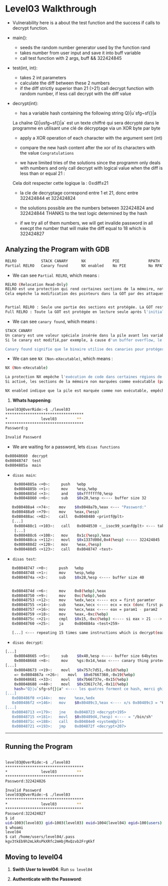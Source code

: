 # Level03 Walkthrough

- Vulnerability here is a about the test function and the success if calls to decrypt function.

- main():
    - seeds the random number generator used by the function rand
    - takes number from user input and save it into buff variable
    - call test function with 2 args, buff && 322424845

- test(int, int):

    - takes 2 int parameters
    - calculate the diff between these 2 numbers
    - if the diff strictly superior than 21 (>21) call decrypt function with random number, if less call decrypt with the diff value

- decrypt(int):

    - has a variable hash containing the following string Q}|u`sfg~sf{}|a

    La chaîne Q}|usfg~sf{}|a` est un texte chiffré qui sera décrypté dans le programme en utilisant une clé de décryptage via un XOR byte par byte
    
    - apply a XOR operation of each character with the argument sent (int)

    - compare the new hash content after the xor of its characters with the value `Congratulations`

    - we have limited tries of the solutions since the programm only deals with numbers and only call decrypt with logical value when the diff is less than or equal 21 :    
    
    Cela doit respecter cette logique la : 0≤diff≤21
 
    - la cle de decryptage correspond entre 1 et 21, donc entre 322424844 et 322424824

    - the solutions possible are the numbers between 322424824 and 322424844 THANKS to the test logic determined by the hash

    - if we try all of them numbers, we will get invalide password in all execpt the number that will make the diff equal to 18 which is 322424827

## Analyzing the Program with GDB

```bash
RELRO           STACK CANARY      NX            PIE             RPATH      RUNPATH      FILE
Partial RELRO   Canary found      NX enabled    No PIE          No RPATH   No RUNPATH   /home/users/level03/level03
```

- We can see `Partial RELRO`, which means : 
```bash
RELRO (Relocation Read-Only)
RELRO est une protection qui rend certaines sections de la mémoire, notamment la Global Offset Table (GOT), en lecture seule après leur initialisation.
Cela empêche la modification des pointeurs dans la GOT par des attaques comme GOT overwrite.


Partial RELRO : Seule une partie des sections est protégée. La GOT reste modifiable, ce qui la rend vulnérable aux attaques.
Full RELRO : Toute la GOT est protégée en lecture seule après l'initialisation, empêchant les écrasements.
```

- We can see `canary found`, which means :
```bash
STACK CANARY
Un canary est une valeur spéciale insérée dans la pile avant les variables locales. Elle est vérifiée avant le retour de la fonction.
Si le canary est modifié,par exemple, à cause d'un buffer overflow, le programme détecte l'anomalie et termine l'exécution.

Canary found signifie que le binaire utilise des canaries pour protéger la pile contre les débordements.
```

- We can see `NX (Non-eXecutable)`, which means :
```bash
NX (Non-eXecutable)

La protection NX empêche l'exécution de code dans certaines régions de la mémoire, comme la stack ou la heap. Cela rend plus difficile l'exécution de shellcode injecté.
Si activé, les sections de la mémoire non marquées comme exécutable (par exemple, writable) ne peuvent pas être utilisées pour exécuter du code.

NX enabled indique que la pile est marquée comme non exécutable, empêchant l'exécution directe d'un shellcode injecté.
```

1. **Whats happening**:

```bash
level03@OverRide:~$ ./level03 
***********************************
*               level03         **
***********************************
Password:g

Invalid Password
```

- We are waiting for a password, lets `disas functions`
```bash
0x08048660  decrypt
0x08048747  test
0x0804885a  main
```

- `disas main`:
```bash
    0x0804885a <+0>:     push   %ebp
    0x0804885b <+1>:     mov    %esp,%ebp
    0x0804885d <+3>:     and    $0xfffffff0,%esp
    0x08048860 <+6>:     sub    $0x20,%esp <---- buffer size 32
```


```bash
   0x080488a4 <+74>:    mov    $0x8048a7b,%eax <--- "Password:"
   0x080488a9 <+79>:    mov    %eax,(%esp)
   0x080488ac <+82>:    call   0x8048480 <printf@plt>
   [...]
    0x080488c1 <+103>:   call   0x8048530 <__isoc99_scanf@plt> <--- take user input
    [...]
    0x080488c6 <+108>:   mov    0x1c(%esp),%eax
    0x080488ca <+112>:   movl   $0x1337d00d,0x4(%esp) <---- 322424845
    0x080488d2 <+120>:   mov    %eax,(%esp)
    0x080488d5 <+123>:   call   0x8048747 <test>
```


- `disas test`:
```bash
   0x08048747 <+0>:     push   %ebp
   0x08048748 <+1>:     mov    %esp,%ebp
   0x0804874a <+3>:     sub    $0x28,%esp <---- buffer size 40
```

```bash

   0x0804874d <+6>:     mov    0x8(%ebp),%eax
   0x08048750 <+9>:     mov    0xc(%ebp),%edx
   0x08048753 <+12>:    mov    %edx,%ecx <---- ecx = first paramter
   0x08048755 <+14>:    sub    %eax,%ecx <---- ecx = ecx (donc first param) - second param 
   0x08048757 <+16>:    mov    %ecx,%eax <---- eax = param1 - param2
   0x08048759 <+18>:    mov    %eax,-0xc(%ebp) 
   0x0804875c <+21>:    cmpl   $0x15,-0xc(%ebp) <---- si eax > 21 ---> decrypt(rand())  
   0x08048760 <+25>:    ja     0x804884a <test+259>

   [...] <--- repeating 15 times same instructions which is decrypt(eax = param1 - param2)
```

- `disas decrypt`:
```bash
[...]
    0x08048665 <+5>:     sub    $0x40,%esp <---- buffer size 64bytes
    0x08048668 <+8>:     mov    %gs:0x14,%eax <---- canary thing protection
[...]
    0x08048673 <+19>:    movl   $0x757c7d51,-0x1d(%ebp)
    => 0x0804867a <+26>:    movl   $0x67667360,-0x19(%ebp)
    0x08048681 <+33>:    movl   $0x7b66737e,-0x15(%ebp)
    0x08048688 <+40>:    movl   $0x33617c7d,-0x11(%ebp)
    hash="Q}|u`sfg~sf{}|a" <---- les quatres forment ce hash, merci ghidra
[...]
   0x080486f0 <+144>:   mov    %eax,%edx
   0x080486f2 <+146>:   mov    $0x80489c3,%eax <---- x/s 0x80489c3 = "Congratulations!"
[...]
   0x08048713 <+179>:   jne    0x8048723 <decrypt+195>
   0x08048715 <+181>:   movl   $0x80489d4,(%esp) <---- = "/bin/sh"
   0x0804871c <+188>:   call   0x80484e0 <system@plt>
   0x08048721 <+193>:   jmp    0x804872f <decrypt+207> 
```

---

## Running the Program 



```bash

level03@OverRide:~$ ./level03 
***********************************
*               level03         **
***********************************
Password:322424826

Invalid Password
level03@OverRide:~$ ./level03 
***********************************
*               level03         **
***********************************
Password:322424827
$ id
uid=1003(level03) gid=1003(level03) euid=1004(level04) egid=100(users) groups=1004(level04),100(users),1003(level03)
$ whoami
level04
$ cat /home/users/level04/.pass
kgv3tkEb9h2mLkRsPkXRfc2mHbjMxQzvb2FrgKkf

```

## Moving to level04

1. **Swith User to level04**:
    Run ```su level04```

2. **Authenticate with the Password**:
    
   
 